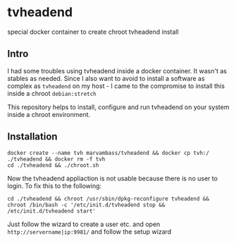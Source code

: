# tvheadend
special docker container to create chroot tvheadend install

## Intro

I had some troubles using tvheadend inside a docker container. It wasn't as stables as needed.
Since I also want to avoid to install a software as complex as `tvheadend` on my host - I came to the compromise to install this inside a chroot `debian:stretch`

This repository helps to install, configure and run tvheadend on your system inside a chroot environment.

## Installation

```
docker create --name tvh marvambass/tvheadend && docker cp tvh:/ ./tvheadend && docker rm -f tvh
cd ./tvheadend && ./chroot.sh
```

Now the tvheadend appliaction is not usable because there is no user to login. To fix this to the following:

```
cd ./tvheadend && chroot /usr/sbin/dpkg-reconfigure tvheadend && chroot /bin/bash -c '/etc/init.d/tvheadend stop && /etc/init.d/tvheadend start'
```

Just follow the wizard to create a user etc. and open `http://servername|ip:9981/` and follow the setup wizard
